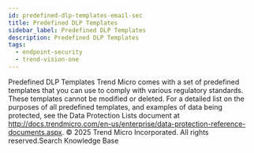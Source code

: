 ```yaml
---
id: predefined-dlp-templates-email-sec
title: Predefined DLP Templates
sidebar_label: Predefined DLP Templates
description: Predefined DLP Templates
tags:
  - endpoint-security
  - trend-vision-one
---
```


 Predefined DLP Templates Trend Micro comes with a set of predefined templates that you can use to comply with various regulatory standards. These templates cannot be modified or deleted. For a detailed list on the purposes of all predefined templates, and examples of data being protected, see the Data Protection Lists document at http://docs.trendmicro.com/en-us/enterprise/data-protection-reference-documents.aspx. © 2025 Trend Micro Incorporated. All rights reserved.Search Knowledge Base